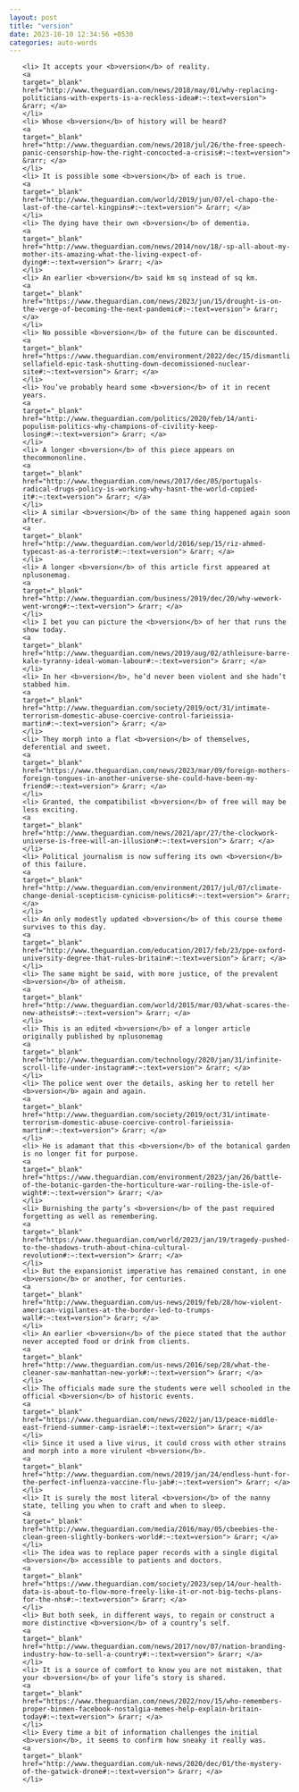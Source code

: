 ```yaml
---
layout: post
title: "version"
date: 2023-10-10 12:34:56 +0530
categories: auto-words
---
```

<ol>

    <li> It accepts your <b>version</b> of reality.
    <a 
    target="_blank" 
    href="http://www.theguardian.com/news/2018/may/01/why-replacing-politicians-with-experts-is-a-reckless-idea#:~:text=version"> &rarr; </a>
    </li>
    <li> Whose <b>version</b> of history will be heard?
    <a 
    target="_blank" 
    href="http://www.theguardian.com/news/2018/jul/26/the-free-speech-panic-censorship-how-the-right-concocted-a-crisis#:~:text=version"> &rarr; </a>
    </li>
    <li> It is possible some <b>version</b> of each is true.
    <a 
    target="_blank" 
    href="http://www.theguardian.com/world/2019/jun/07/el-chapo-the-last-of-the-cartel-kingpins#:~:text=version"> &rarr; </a>
    </li>
    <li> The dying have their own <b>version</b> of dementia.
    <a 
    target="_blank" 
    href="http://www.theguardian.com/news/2014/nov/18/-sp-all-about-my-mother-its-amazing-what-the-living-expect-of-dying#:~:text=version"> &rarr; </a>
    </li>
    <li> An earlier <b>version</b> said km sq instead of sq km.
    <a 
    target="_blank" 
    href="https://www.theguardian.com/news/2023/jun/15/drought-is-on-the-verge-of-becoming-the-next-pandemic#:~:text=version"> &rarr; </a>
    </li>
    <li> No possible <b>version</b> of the future can be discounted.
    <a 
    target="_blank" 
    href="https://www.theguardian.com/environment/2022/dec/15/dismantling-sellafield-epic-task-shutting-down-decomissioned-nuclear-site#:~:text=version"> &rarr; </a>
    </li>
    <li> You’ve probably heard some <b>version</b> of it in recent years.
    <a 
    target="_blank" 
    href="http://www.theguardian.com/politics/2020/feb/14/anti-populism-politics-why-champions-of-civility-keep-losing#:~:text=version"> &rarr; </a>
    </li>
    <li> A longer <b>version</b> of this piece appears on thecommononline.
    <a 
    target="_blank" 
    href="http://www.theguardian.com/news/2017/dec/05/portugals-radical-drugs-policy-is-working-why-hasnt-the-world-copied-it#:~:text=version"> &rarr; </a>
    </li>
    <li> A similar <b>version</b> of the same thing happened again soon after.
    <a 
    target="_blank" 
    href="http://www.theguardian.com/world/2016/sep/15/riz-ahmed-typecast-as-a-terrorist#:~:text=version"> &rarr; </a>
    </li>
    <li> A longer <b>version</b> of this article first appeared at nplusonemag.
    <a 
    target="_blank" 
    href="http://www.theguardian.com/business/2019/dec/20/why-wework-went-wrong#:~:text=version"> &rarr; </a>
    </li>
    <li> I bet you can picture the <b>version</b> of her that runs the show today.
    <a 
    target="_blank" 
    href="http://www.theguardian.com/news/2019/aug/02/athleisure-barre-kale-tyranny-ideal-woman-labour#:~:text=version"> &rarr; </a>
    </li>
    <li> In her <b>version</b>, he’d never been violent and she hadn’t stabbed him.
    <a 
    target="_blank" 
    href="http://www.theguardian.com/society/2019/oct/31/intimate-terrorism-domestic-abuse-coercive-control-farieissia-martin#:~:text=version"> &rarr; </a>
    </li>
    <li> They morph into a flat <b>version</b> of themselves, deferential and sweet.
    <a 
    target="_blank" 
    href="https://www.theguardian.com/news/2023/mar/09/foreign-mothers-foreign-tongues-in-another-universe-she-could-have-been-my-friend#:~:text=version"> &rarr; </a>
    </li>
    <li> Granted, the compatibilist <b>version</b> of free will may be less exciting.
    <a 
    target="_blank" 
    href="http://www.theguardian.com/news/2021/apr/27/the-clockwork-universe-is-free-will-an-illusion#:~:text=version"> &rarr; </a>
    </li>
    <li> Political journalism is now suffering its own <b>version</b> of this failure.
    <a 
    target="_blank" 
    href="http://www.theguardian.com/environment/2017/jul/07/climate-change-denial-scepticism-cynicism-politics#:~:text=version"> &rarr; </a>
    </li>
    <li> An only modestly updated <b>version</b> of this course theme survives to this day.
    <a 
    target="_blank" 
    href="http://www.theguardian.com/education/2017/feb/23/ppe-oxford-university-degree-that-rules-britain#:~:text=version"> &rarr; </a>
    </li>
    <li> The same might be said, with more justice, of the prevalent <b>version</b> of atheism.
    <a 
    target="_blank" 
    href="http://www.theguardian.com/world/2015/mar/03/what-scares-the-new-atheists#:~:text=version"> &rarr; </a>
    </li>
    <li> This is an edited <b>version</b> of a longer article originally published by nplusonemag
    <a 
    target="_blank" 
    href="http://www.theguardian.com/technology/2020/jan/31/infinite-scroll-life-under-instagram#:~:text=version"> &rarr; </a>
    </li>
    <li> The police went over the details, asking her to retell her <b>version</b> again and again.
    <a 
    target="_blank" 
    href="http://www.theguardian.com/society/2019/oct/31/intimate-terrorism-domestic-abuse-coercive-control-farieissia-martin#:~:text=version"> &rarr; </a>
    </li>
    <li> He is adamant that this <b>version</b> of the botanical garden is no longer fit for purpose.
    <a 
    target="_blank" 
    href="https://www.theguardian.com/environment/2023/jan/26/battle-of-the-botanic-garden-the-horticulture-war-roiling-the-isle-of-wight#:~:text=version"> &rarr; </a>
    </li>
    <li> Burnishing the party’s <b>version</b> of the past required forgetting as well as remembering.
    <a 
    target="_blank" 
    href="https://www.theguardian.com/world/2023/jan/19/tragedy-pushed-to-the-shadows-truth-about-china-cultural-revolution#:~:text=version"> &rarr; </a>
    </li>
    <li> But the expansionist imperative has remained constant, in one <b>version</b> or another, for centuries.
    <a 
    target="_blank" 
    href="http://www.theguardian.com/us-news/2019/feb/28/how-violent-american-vigilantes-at-the-border-led-to-trumps-wall#:~:text=version"> &rarr; </a>
    </li>
    <li> An earlier <b>version</b> of the piece stated that the author never accepted food or drink from clients.
    <a 
    target="_blank" 
    href="http://www.theguardian.com/us-news/2016/sep/28/what-the-cleaner-saw-manhattan-new-york#:~:text=version"> &rarr; </a>
    </li>
    <li> The officials made sure the students were well schooled in the official <b>version</b> of historic events.
    <a 
    target="_blank" 
    href="https://www.theguardian.com/news/2022/jan/13/peace-middle-east-friend-summer-camp-israel#:~:text=version"> &rarr; </a>
    </li>
    <li> Since it used a live virus, it could cross with other strains and morph into a more virulent <b>version</b>.
    <a 
    target="_blank" 
    href="http://www.theguardian.com/news/2019/jan/24/endless-hunt-for-the-perfect-influenza-vaccine-flu-jab#:~:text=version"> &rarr; </a>
    </li>
    <li> It is surely the most literal <b>version</b> of the nanny state, telling you when to craft and when to sleep.
    <a 
    target="_blank" 
    href="http://www.theguardian.com/media/2016/may/05/cbeebies-the-clean-green-slightly-bonkers-world#:~:text=version"> &rarr; </a>
    </li>
    <li> The idea was to replace paper records with a single digital <b>version</b> accessible to patients and doctors.
    <a 
    target="_blank" 
    href="https://www.theguardian.com/society/2023/sep/14/our-health-data-is-about-to-flow-more-freely-like-it-or-not-big-techs-plans-for-the-nhs#:~:text=version"> &rarr; </a>
    </li>
    <li> But both seek, in different ways, to regain or construct a more distinctive <b>version</b> of a country’s self.
    <a 
    target="_blank" 
    href="http://www.theguardian.com/news/2017/nov/07/nation-branding-industry-how-to-sell-a-country#:~:text=version"> &rarr; </a>
    </li>
    <li> It is a source of comfort to know you are not mistaken, that your <b>version</b> of your life’s story is shared.
    <a 
    target="_blank" 
    href="https://www.theguardian.com/news/2022/nov/15/who-remembers-proper-binmen-facebook-nostalgia-memes-help-explain-britain-today#:~:text=version"> &rarr; </a>
    </li>
    <li> Every time a bit of information challenges the initial <b>version</b>, it seems to confirm how sneaky it really was.
    <a 
    target="_blank" 
    href="http://www.theguardian.com/uk-news/2020/dec/01/the-mystery-of-the-gatwick-drone#:~:text=version"> &rarr; </a>
    </li>